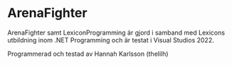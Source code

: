 # ArenaFighter
ArenaFighter samt LexiconProgramming är gjord i samband med Lexicons utbildning inom .NET Programming och är testat i Visual Studios 2022.

Programmerad och testad av Hannah Karlsson (thelilh)
